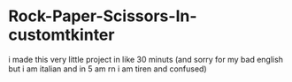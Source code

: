 # Rock-Paper-Scissors-In-customtkinter
i made this very little project in like 30 minuts (and sorry for my bad english but i am italian and in 5 am rn i am tiren and confused)
